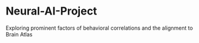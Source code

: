 # Neural-AI-Project
Exploring prominent factors of behavioral correlations and the alignment to Brain Atlas
